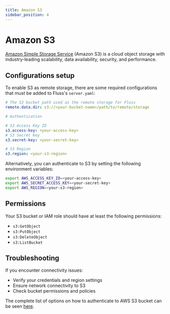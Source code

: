 ```yaml
---
title: Amazon S3
sidebar_position: 4
---
```


# Amazon S3

[Amazon Simple Storage Service](http://aws.amazon.com/s3/) (Amazon S3) is a cloud object storage with industry-leading scalability, data availability, security, and performance.

## Configurations setup

To enable S3 as remote storage, there are some required configurations that must be added to Fluss's `server.yaml`:

```yaml
# The S3 bucket path used as the remote storage for Fluss
remote.data.dir: s3://<your-bucket-name>/path/to/remote/storage

# Authentication

# S3 Access Key ID
s3.access-key: <your-access-key>
# S3 Secret Key
s3.secret-key: <your-secret-key>

# S3 Region
s3.region: <your-s3-region>
```

Alternatively, you can authenticate to S3 by setting the following environment variables:

```bash
export AWS_ACCESS_KEY_ID=<your-access-key>
export AWS_SECRET_ACCESS_KEY=<your-secret-key>
export AWS_REGION=<your-s3-region>
```

## Permissions

Your S3 bucket or IAM role should have at least the following permissions:
- `s3:GetObject`
- `s3:PutObject`
- `s3:DeleteObject`
- `s3:ListBucket`

## Troubleshooting

If you encounter connectivity issues:
- Verify your credentials and region settings
- Ensure network connectivity to S3
- Check bucket permissions and policies

The complete list of options on how to authenticate to AWS S3 bucket can be seen [here](https://hadoop.apache.org/docs/current/hadoop-aws/tools/hadoop-aws/index.html).
